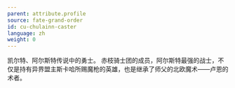 ```yaml
---
parent: attribute.profile
source: fate-grand-order
id: cu-chulainn-caster
language: zh
weight: 0
---
```


凯尔特、阿尔斯特传说中的勇士。
赤枝骑士团的成员，阿尔斯特最强的战士，不仅是持有异界盟主斯卡哈所赐魔枪的英雄，也是继承了师父的北欧魔术——卢恩的术者。
